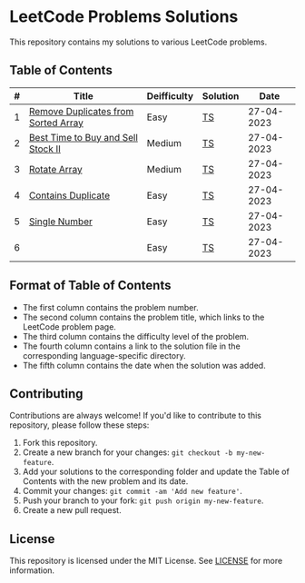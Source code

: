 

# LeetCode Problems Solutions

This repository contains my solutions to various LeetCode problems.

## Table of Contents

| # | Title | Deifficulty | Solution                                                  | Date |
|---| ----- | ----------- |-----------------------------------------------------------| ---- |
| 1 | [Remove Duplicates from Sorted Array](https://leetcode.com/problems/remove-duplicates-from-sorted-array/) | Easy | [TS](./Top_Interview_Questions/Easy/maxProfit.ts)         | 27-04-2023 |
| 2 | [Best Time to Buy and Sell Stock II](https://leetcode.com/problems/best-time-to-buy-and-sell-stock-ii/) | Medium | [TS](./Top_Interview_Questions/Easy/removeDuplicates.ts)  | 27-04-2023 |
| 3 | [Rotate Array](https://leetcode.com/problems/rotate-array/) | Medium | [TS](./Top_Interview_Questions/Easy/rotate.ts)            | 27-04-2023 |
| 4 | [Contains Duplicate](https://leetcode.com/problems/contains-duplicate/) | Easy | [TS](./Top_Interview_Questions/Easy/containsDuplicate.ts) | 27-04-2023 |
| 5 | [Single Number](https://leetcode.com/problems/single-number/) | Easy | [TS](./Top_Interview_Questions/Easy/singleNumber.ts)      | 27-04-2023 |
| 6 | []() | Easy | [TS](./Top_Interview_Questions/Easy/)                     | 27-04-2023 |

## Format of Table of Contents

- The first column contains the problem number.
- The second column contains the problem title, which links to the LeetCode problem page.
- The third column contains the difficulty level of the problem.
- The fourth column contains a link to the solution file in the corresponding language-specific directory.
- The fifth column contains the date when the solution was added.


## Contributing

Contributions are always welcome! If you'd like to contribute to this repository, please follow these steps:

1. Fork this repository.
2. Create a new branch for your changes: `git checkout -b my-new-feature`.
3. Add your solutions to the corresponding folder and update the Table of Contents with the new problem and its date.
4. Commit your changes: `git commit -am 'Add new feature'`.
5. Push your branch to your fork: `git push origin my-new-feature`.
6. Create a new pull request.

## License

This repository is licensed under the MIT License. See [LICENSE](./LICENSE.md) for more information.
